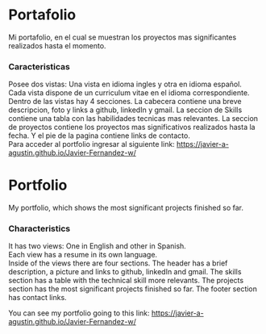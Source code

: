 # Portafolio  
Mi portafolio, en el cual se muestran los proyectos mas significantes realizados hasta el momento.  
### Caracteristicas  
Posee dos vistas: Una vista en idioma ingles y otra en idioma español.  
Cada vista dispone de un curriculum vitae en el idioma correspondiente.  
Dentro de las vistas hay 4 secciones. La cabecera contiene una breve descripcion, foto y links a github, linkedIn y gmail. La seccion de Skills contiene una tabla con las habilidades tecnicas mas relevantes. La seccion de proyectos contiene los proyectos mas significativos realizados hasta la fecha. Y el pie de la pagina contiene links de contacto.  
Para acceder al portfolio ingresar al siguiente link: https://javier-a-agustin.github.io/Javier-Fernandez-w/  
  
# Portfolio  
My portfolio, which shows the most significant projects finished so far.  
### Characteristics  
It has two views: One in English and other in Spanish.  
Each view has a resume in its own language.  
Inside of the views there are four sections. The header has a brief description, a picture and links to github, linkedIn and gmail. The skills section has a table with the technical skill more relevants. The projects section has the most significant projects finished so far. The footer section has contact links.  
  
You can see my portfolio going to this link: https://javier-a-agustin.github.io/Javier-Fernandez-w/ 
